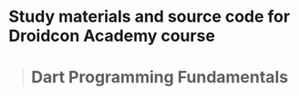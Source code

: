 # Study materials and source code for **Droidcon Academy** course 
> # Dart Programming Fundamentals 
